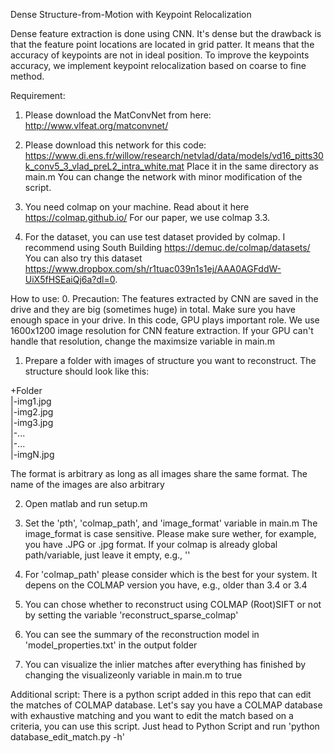 Dense Structure-from-Motion with Keypoint Relocalization

Dense feature extraction is done using CNN. It's dense but the drawback is that the feature point locations are located in grid patter. It means that the accuracy of keypoints are not in ideal position. To improve the keypoints accuracy, we implement keypoint relocalization based on coarse to fine method.

Requirement:
1. Please download the MatConvNet from here:
http://www.vlfeat.org/matconvnet/
2. Please download this network for this code: https://www.di.ens.fr/willow/research/netvlad/data/models/vd16_pitts30k_conv5_3_vlad_preL2_intra_white.mat
Place it in the same directory as main.m
You can change the network with minor modification of the script.

3. You need colmap on your machine. Read about it here https://colmap.github.io/
For our paper, we use colmap 3.3.

4. For the dataset, you can use test dataset provided by colmap. I recommend using South Building https://demuc.de/colmap/datasets/
You can also try this dataset https://www.dropbox.com/sh/r1tuac039n1s1ej/AAA0AGFddW-UiX5fHSEaiQj6a?dl=0.

How to use:
0. Precaution: The features extracted by CNN are saved in the drive and they are big (sometimes huge) in total. Make sure you have enough space in your drive.
In this code, GPU plays important role. We use 1600x1200 image resolution for CNN feature extraction. If your GPU can't handle that resolution, change the maximsize variable in main.m

1. Prepare a folder with images of structure you want to reconstruct. The structure should look like this:

+Folder  
|-img1.jpg  
|-img2.jpg  
|-img3.jpg  
|-...  
|-...  
|-imgN.jpg  

The format is arbitrary as long as all images share the same format. The name of the images are also arbitrary

2. Open matlab and run setup.m

3. Set the 'pth', 'colmap_path', and 'image_format' variable in main.m
The image_format is case sensitive. Please make sure wether, for example, you have .JPG or .jpg format.
If your colmap is already global path/variable, just leave it empty, e.g., ''

4. For 'colmap_path' please consider which is the best for your system. It depens on the COLMAP version you have, e.g., older than 3.4 or 3.4

5. You can chose whether to reconstruct using COLMAP (Root)SIFT or not by setting the variable 'reconstruct_sparse_colmap'

7. You can see the summary of the reconstruction model in 'model_properties.txt' in the output folder

8. You can visualize the inlier matches after everything has finished by changing the visualizeonly variable in main.m to true

Additional script:
There is a python script added in this repo that can edit the matches of COLMAP database. Let's say you have a COLMAP database with exhaustive matching and you want to edit the match based on a criteria, you can use this script. 
Just head to Python Script and run
'python database_edit_match.py -h'
